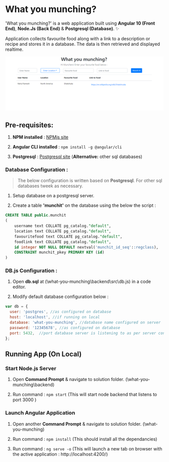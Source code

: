 # What you munching?

'What you munching?' is a web application built using **Angular 10 (Front End)**, **Node.Js (Back End)** & **Postgresql (Database)**.  :sparkles:

Application collects favourite food along with a link to a description or recipe and stores it in a database. The data is then retrieved and displayed realtime.  

![what you munchiong screenshot](https://github.com/rahul2810/what-you-munching/blob/master/munchit_screenshot.png?raw=true)

## Pre-requisites:
1. **NPM installed** : [NPMjs site](https://www.npmjs.com/get-npm)

2. **Angular CLI installed** : `npm install -g @angular/cli`

3. **Postgresql** : [Postgresql site](https://www.postgresql.org/) (**Alternative:**  other sql databases)

### Database Configuration :
> The below configuration is written based on **Postgresql**. For other sql databases tweek as necessary.
1. Setup database on a postgresql server.

2. Create a table **'munchit'** on the database using the below the script :

```sql
CREATE TABLE public.munchit
(
    username text COLLATE pg_catalog."default",
    location text COLLATE pg_catalog."default",
    favouritefood text COLLATE pg_catalog."default",
    foodlink text COLLATE pg_catalog."default",
    id integer NOT NULL DEFAULT nextval('munchit_id_seq'::regclass),
    CONSTRAINT munchit_pkey PRIMARY KEY (id)
)
```
### DB.js Configuration :
1. Open **db.sql** at (\what-you-munching\backend\src\db.js) in a code editor.

2. Modify default database configuration below :
  ```javascript
  var db = {
    user: 'postgres', //as configured on database
    host: 'localhost', //if running on local
    database: 'what-you-munching', //database name configured on server
    password: '12345678', //as configured on database
    port: 5432,  //port database server is listening to as per server configuration
};
  ```

## Running App (On Local)

### Start Node.js Server
1. Open **Command Prompt** & navigate to solution folder. (\what-you-munching\backend) 

2. Run command : `npm start` (This will start node backend that listens to port 3000 )

### Launch Angular Application

1. Open another **Command Prompt** & navigate to solution folder. (\what-you-munching) 

2. Run command : `npm install` (This should install all the dependancies)

3. Run command : `ng serve -o`  (This will launch a new tab on browser with the active application : http://localhost:4200/)
